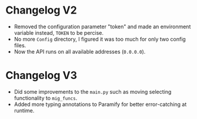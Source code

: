 # Changelog V2
- Removed the configuration parameter "token" and made an environment variable instead, ``TOKEN`` to be percise.
- No more ``Config`` directory,  I figured it was too much for only two config files.
- Now the API runs on all available addresses (``0.0.0.0``).
# Changelog V3
- Did some improvements to the ``main.py`` such as moving selecting functionality to ``mig_funcs``.
- Added more typing annotations to Paramify for better error-catching at runtime.